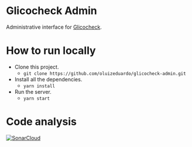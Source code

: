 # Glicocheck Admin
Administrative interface for [Glicocheck](https://github.com/oluizeduardo/glicocheck).

# How to run locally
- Clone this project.
    - `git clone https://github.com/oluizeduardo/glicocheck-admin.git`
- Install all the dependencies.
    - `yarn install`
- Run the server.
    - `yarn start`

# Code analysis
[![SonarCloud](https://sonarcloud.io/images/project_badges/sonarcloud-black.svg)](https://sonarcloud.io/summary/new_code?id=oluizeduardo_glicocheck-admin)
